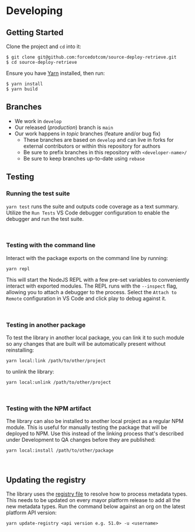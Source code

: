 # Developing

## Getting Started

Clone the project and `cd` into it:

```
$ git clone git@github.com:forcedotcom/source-deploy-retrieve.git
$ cd source-deploy-retrieve
```

Ensure you have [Yarn](https://yarnpkg.com/) installed, then run:

```
$ yarn install
$ yarn build
```

## Branches

- We work in `develop`
- Our released (_production_) branch is `main`
- Our work happens in _topic_ branches (feature and/or bug fix)
  - These branches are based on `develop` and can live in forks for external contributors or within this repository for authors
  - Be sure to prefix branches in this repository with `<developer-name>/`
  - Be sure to keep branches up-to-date using `rebase`

## Testing

### Running the test suite

`yarn test` runs the suite and outputs code coverage as a text summary. Utilize the `Run Tests` VS Code debugger configuration to enable the debugger and run the test suite.

<br>

### Testing with the command line

Interact with the package exports on the command line by running:

`yarn repl`

This will start the NodeJS REPL with a few pre-set variables to conveniently interact
with exported modules. The REPL runs with the `--inspect` flag, allowing you to attach a debugger to the process. Select the `Attach to Remote` configuration in VS Code and click play to debug against it.

<br>

### Testing in another package

To test the library in another local package, you can link it to such module so any changes that are built will be automatically present without reinstalling:

`yarn local:link /path/to/other/project`

to unlink the library:

`yarn local:unlink /path/to/other/project`

<br>

### Testing with the NPM artifact

The library can also be installed to another local project as a regular NPM module. This is useful for manually testing the package that will be deployed to NPM. Use this instead of the linking process that's described under Development to QA changes before they are published:

`yarn local:install /path/to/other/package`

<br>

## Updating the registry

The library uses the [registry file]('../src/registry/registry.json') to resolve how to process metadata types. This needs to be updated on every mayor platform release to add all the new metadata types. Run the command below against an org on the latest platform API version:

`yarn update-registry <api version e.g. 51.0> -u <username>`
